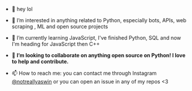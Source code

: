 - 👋 hey lol

- 👀 I’m interested in anything related to Python, especially bots, APIs, web scraping
, ML and open source projects

- 🌱 I’m currently learning JavaScript, I've finished Python, SQL and now I'm heading for JavaScript then C++

- 💞️ __I’m looking to collaborate on anything open source on Python! I love to help and contribute.__

- 📫 How to reach me: you can contact me through Instagram [@notreallyaswin](https://instagram.com/notreallyaswin) or you can open an issue in any of my repos <3
<!---
aswinnnn/aswinnnn is a ✨ special ✨ repository because its `README.md` (this file) appears on your GitHub profile.
You can click the Preview link to take a look at your changes.
--->

